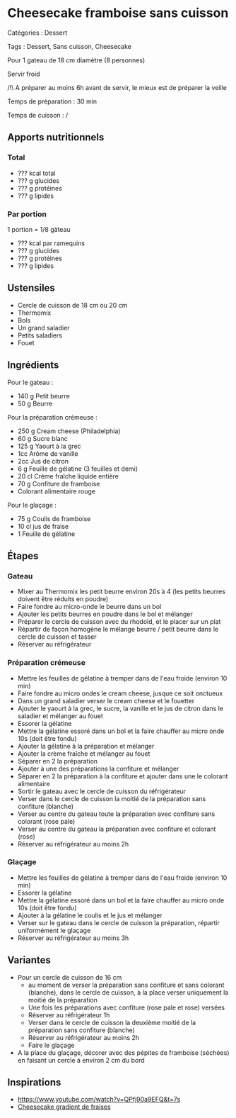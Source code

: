 # Cheesecake framboise sans cuisson

Catégories : Dessert

Tags : Dessert, Sans cuisson, Cheesecake

Pour 1 gateau de 18 cm diamètre (8 personnes)

Servir froid

/!\\ A préparer au moins 6h avant de servir, le mieux est de préparer la veille

Temps de préparation : 30 min

Temps de cuisson : /

## Apports nutritionnels

### Total

* ??? kcal total
* ??? g glucides
* ??? g protéines
* ??? g lipides

### Par portion

1 portion = 1/8 gâteau

* ??? kcal par ramequins
* ??? g glucides
* ??? g protéines
* ??? g lipides

## Ustensiles

* Cercle de cuisson de 18 cm ou 20 cm
* Thermomix
* Bols
* Un grand saladier
* Petits saladiers
* Fouet

## Ingrédients

Pour le gateau :

* 140 g Petit beurre
* 50 g Beurre

Pour la préparation crémeuse :

* 250 g Cream cheese (Philadelphia)
* 60 g Sucre blanc
* 125 g Yaourt à la grec
* 1cc Arôme de vanille
* 2cc Jus de citron
* 6 g Feuille de gélatine (3 feuilles et demi)
* 20 cl Crème fraîche liquide entière
* 70 g Confiture de framboise
* Colorant alimentaire rouge

Pour le glaçage :

* 75 g Coulis de framboise
* 10 cl jus de fraise
* 1 Feuille de gélatine

## Étapes

### Gateau

* Mixer au Thermomix les petit beurre environ 20s à 4 (les petits beurres doivent être réduits en poudre)
* Faire fondre au micro-onde le beurre dans un bol
* Ajouter les petits beurres en poudre dans le bol et mélanger
* Préparer le cercle de cuisson avec du rhodoïd, et le placer sur un plat
* Répartir de façon homogène le mélange beurre / petit beurre dans le cercle de cuisson et tasser
* Réserver au réfrigérateur

### Préparation crémeuse

* Mettre les feuilles de gélatine à tremper dans de l'eau froide (environ 10 min)
* Faire fondre au micro ondes le cream cheese, jusque ce soit onctueux
* Dans un grand saladier verser le cream cheese et le fouetter
* Ajouter le yaourt à la grec, le sucre, la vanille et le jus de citron dans le saladier et mélanger au fouet
* Essorer la gélatine
* Mettre la gélatine essoré dans un bol et la faire chauffer au micro onde 10s (doit être fondu)
* Ajouter la gélatine à la préparation et mélanger
* Ajouter la crème fraîche et mélanger au fouet
* Séparer en 2 la préparation
* Ajouter à une des préparations la confiture et mélanger
* Séparer en 2 la préparation à la confiture et ajouter dans une le colorant alimentaire
* Sortir le gateau avec le cercle de cuisson du réfrigérateur
* Verser dans le cercle de cuisson la moitié de la préparation sans confiture (blanche)
* Verser au centre du gateau toute la préparation avec confiture sans colorant (rose pale)
* Verser au centre du gateau la préparation avec confiture et colorant (rose)
* Réserver au réfrigérateur au moins 2h

### Glaçage

* Mettre les feuilles de gélatine à tremper dans de l'eau froide (environ 10 min)
* Essorer la gélatine
* Mettre la gélatine essoré dans un bol et la faire chauffer au micro onde 10s (doit être fondu)
* Ajouter à la gélatine le coulis et le jus et mélanger
* Verser sur le gateau dans le cercle de cuisson la préparation, répartir uniformément le glaçage
* Réserver au réfrigérateur au moins 3h

## Variantes

* Pour un cercle de cuisson de 16 cm
  * au moment de verser la préparation sans confiture et sans colorant (blanche), dans le cercle de cuisson, à la place verser uniquement la moitié de la préparation
  * Une fois les préparations avec confiture (rose pale et rose) versées
  * Réserver au réfrigérateur 1h
  * Verser dans le cercle de cuisson la deuxième moitié de la préparation sans confiture (blanche)
  * Réserver au réfrigérateur au moins 2h
  * Faire le glaçage
* A la place du glaçage, décorer avec des pépites de framboise (séchées) en faisant un cercle à environ 2 cm du bord

## Inspirations

* https://www.youtube.com/watch?v=QPfj90a9EFQ&t=7s
* [Cheesecake gradient de fraises](https://recipe.cotta.jp/recipe.php?recipeid=00015175)
